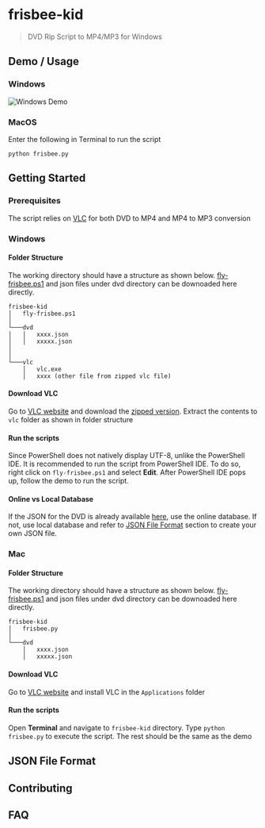 # frisbee-kid
> DVD Rip Script to MP4/MP3 for Windows

## Demo / Usage
### Windows
![Windows Demo](http://g.recordit.co/qcszdoyvMJ.gif)

### MacOS
Enter the following in Terminal to run the script
```
python frisbee.py
```

## Getting Started
### Prerequisites
The script relies on [VLC](https://www.videolan.org/) for both DVD to MP4 and MP4 to MP3 conversion

### Windows
#### Folder Structure
The working directory should have a structure as shown below.
[fly-frisbee.ps1](https://raw.githubusercontent.com/supersanyo/frisbee-kid/master/fly-frisbee.ps1) and json files under dvd directory can be downoaded here directly.
```
frisbee-kid
│   fly-frisbee.ps1   
│
└───dvd
│   │   xxxx.json
│   │   xxxxx.json
│
│   
└───vlc
    │   vlc.exe
    │   xxxx (other file from zipped vlc file)
```

#### Download VLC
Go to [VLC website](https://www.videolan.org/vlc/download-windows.html) and download the [zipped version](https://get.videolan.org/vlc/3.0.11/win32/vlc-3.0.11-win32.zip).
Extract the contents to `vlc` folder as shown in folder structure

#### Run the scripts
Since PowerShell does not natively display UTF-8, unlike the PowerShell IDE. It is recommended to run the script from PowerShell IDE.
To do so, right click on `fly-frisbee.ps1` and select **Edit**. After PowerShell IDE pops up, follow the demo to run the script.

#### Online vs Local Database
If the JSON for the DVD is already available [here](https://github.com/supersanyo/frisbee-kid/tree/master/dvd), use the online database. If not, use local database and refer to [JSON File Format](#json-file-format) section to create your own JSON file.

### Mac
#### Folder Structure
The working directory should have a structure as shown below.
[fly-frisbee.ps1](https://raw.githubusercontent.com/supersanyo/frisbee-kid/master/fly-frisbee.ps1) and json files under dvd directory can be downoaded here directly.
```
frisbee-kid
│   frisbee.py 
│
└───dvd
    │   xxxx.json
    │   xxxxx.json
```
#### Download VLC
Go to [VLC website](https://www.videolan.org/vlc/download-macosx.html) and install VLC in the `Applications` folder

#### Run the scripts
Open **Terminal** and navigate to `frisbee-kid` directory. Type `python frisbee.py` to execute the script. The rest should be the same as the demo

## JSON File Format

## Contributing
## FAQ
